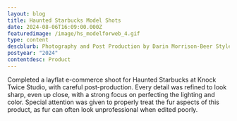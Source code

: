 ```yaml
---
layout: blog
title: Haunted Starbucks Model Shots
date: 2024-08-06T16:09:00.000Z
featuredimage: /image/hs_modelforweb_4.gif
type: content
descblurb: Photography and Post Production by Darin Morrison-Beer Styled by James Wallace
postyear: "2024"
contentdesc: Product
---
```

Completed a layflat e-commerce shoot for Haunted Starbucks at Knock Twice Studio, with careful post-production. Every detail was refined to look sharp, even up close, with a strong focus on perfecting the lighting and color. Special attention was given to properly treat the fur aspects of this product, as fur can often look unprofessional when edited poorly.
